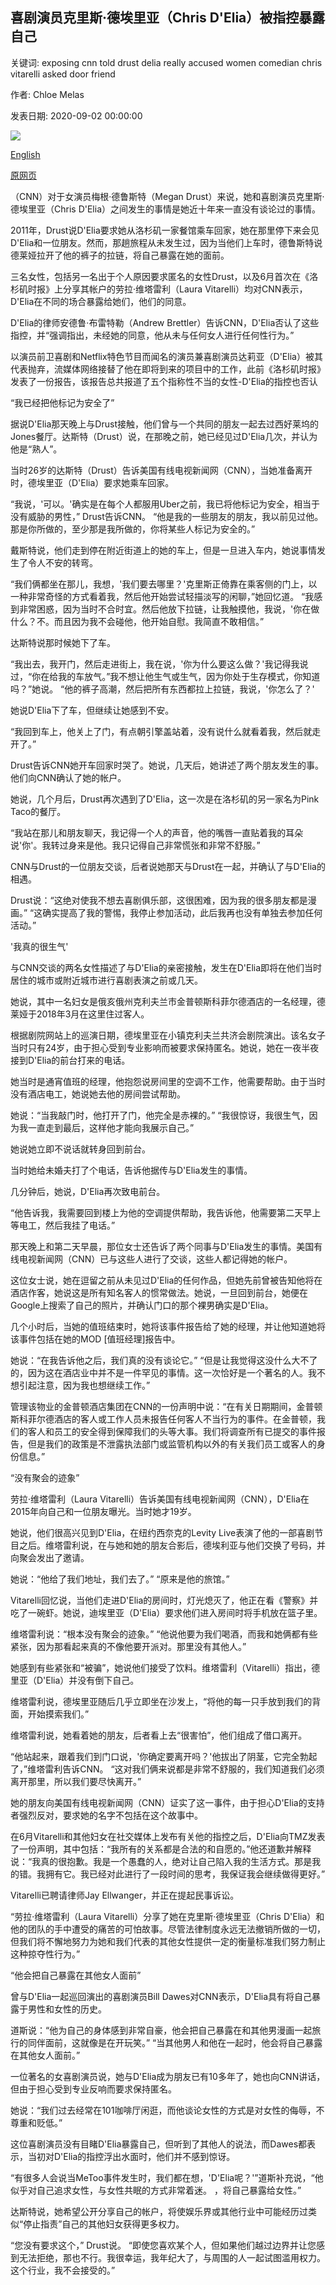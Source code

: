 ## 喜剧演员克里斯·德埃里亚（Chris D'Elia）被指控暴露自己

关键词: exposing cnn told drust delia really accused women comedian chris vitarelli asked door friend

作者: Chloe Melas

发表日期: 2020-09-02 00:00:00

![](https://cdn.cnn.com/cnnnext/dam/assets/200902094553-chris-delia-super-tease.jpg)

[English](Comedian%20Chris%20D%27Elia%20accused%20of%20exposing%20himself.md)

[原网页](https://edition.cnn.com/2020/09/02/entertainment/chris-delia-accused-of-exposing-himself/index.html)

（CNN）对于女演员梅根·德鲁斯特（Megan Drust）来说，她和喜剧演员克里斯·德埃里亚（Chris D'Elia）之间发生的事情是她近十年来一直没有谈论过的事情。

2011年，Drust说D'Elia要求她从洛杉矶一家餐馆乘车回家，她在那里停下来会见D'Elia和一位朋友。然而，那趟旅程从未发生过，因为当他们上车时，德鲁斯特说德莱娅拉开了他的裤子的拉链，将自己暴露在她的面前。

三名女性，包括另一名出于个人原因要求匿名的女性Drust，以及6月首次在《洛杉矶时报》上分享其帐户的劳拉·维塔雷利（Laura Vitarelli）均对CNN表示，D'Elia在不同的场合暴露给她们，他们的同意。

D'Elia的律师安德鲁·布雷特勒（Andrew Brettler）告诉CNN，D'Elia否认了这些指控，并“强调指出，未经她的同意，他从未与任何女人进行任何性行为。”

以演员前卫喜剧和Netflix特色节目而闻名的演员兼喜剧演员达莉亚（D'Elia）被其代表抛弃，流媒体网络接替了他在即将到来的项目中的工作，此前《洛杉矶时报》发表了一份报告，该报告总共报道了五个指称性不当的女性-D'Elia的指控也否认

“我已经把他标记为安全了”

据说D'Elia那天晚上与Drust接触，他们曾与一个共同的朋友一起去过西好莱坞的Jones餐厅。达斯特（Drust）说，在那晚之前，她已经见过D'Elia几次，并认为他是“熟人”。

当时26岁的达斯特（Drust）告诉美国有线电视新闻网（CNN），当她准备离开时，德埃里亚（D'Elia）要求她乘车回家。

“我说，'可以。'确实是在每个人都服用Uber之前，我已将他标记为安全，相当于没有威胁的男性，” Drust告诉CNN。 “他是我的一些朋友的朋友，我以前见过他。那是你所做的，至少那是我所做的，你将某些人标记为安全的。”

戴斯特说，他们走到停在附近街道上的她的车上，但是一旦进入车内，她说事情发生了令人不安的转弯。

“我们俩都坐在那儿，我想，'我们要去哪里？'克里斯正倚靠在乘客侧的门上，以一种非常奇怪的方式看着我，然后他开始尝试轻描淡写的闲聊，”她回忆道。 “我感到非常困惑，因为当时不合时宜。然后他放下拉链，让我触摸他，我说，'你在做什么？不。而且因为我不会碰他，他开始自慰。我简直不敢相信。”

达斯特说那时候她下了车。

“我出去，我开门，然后走进街上，我在说，'你为什么要这么做？'我记得我说过，“你在给我的车放气。”我不想让他生气或生气，因为你处于生存模式，你知道吗？”她说。 “他的裤子高潮，然后把所有东西都拉上拉链，我说，'你怎么了？'

她说D'Elia下了车，但继续让她感到不安。

“我回到车上，他关上了门，有点朝引擎盖站着，没有说什么就看着我，然后就走开了。”

Drust告诉CNN她开车回家时哭了。她说，几天后，她讲述了两个朋友发生的事。他们向CNN确认了她的帐户。

她说，几个月后，Drust再次遇到了D'Elia，这一次是在洛杉矶的另一家名为Pink Taco的餐厅。

“我站在那儿和朋友聊天，我记得一个人的声音，他的嘴唇一直贴着我的耳朵说'你'。我转过身来是他。我只记得自己非常慌张和非常不舒服。”

CNN与Drust的一位朋友交谈，后者说她那天与Drust在一起，并确认了与D'Elia的相遇。

Drust说：“这绝对使我不想去喜剧俱乐部，这很困难，因为我的很多朋友都是漫画。” “这确实提高了我的警惕，我停止参加活动，此后我再也没有单独去参加任何活动。”

'我真的很生气'

与CNN交谈的两名女性描述了与D'Elia的亲密接触，发生在D'Elia即将在他们当时居住的城市或附近城市进行喜剧表演之前或几天。

她说，其中一名妇女是俄亥俄州克利夫兰市金普顿斯科菲尔德酒店的一名经理，德莱娅于2018年3月在这里住过客人。

根据剧院网站上的巡演日期，德埃里亚在小镇克利夫兰共济会剧院演出。该名女子当时只有24岁，由于担心受到专业影响而被要求保持匿名。她说，她在一夜半夜接到D'Elia的前台打来的电话。

她当时是通宵值班的经理，他抱怨说房间里的空调不工作，他需要帮助。由于当时没有酒店电工，她说她去他的房间尝试帮助。

她说：“当我敲门时，他打开了门，他完全是赤裸的。” “我很惊讶，我很生气，因为我一直走到最后，这样他才能向我展示自己。”

她说她立即不说话就转身回到前台。

当时她给未婚夫打了个电话，告诉他据传与D'Elia发生的事情。

几分钟后，她说，D'Elia再次致电前台。

“他告诉我，我需要回到楼上为他的空调提供帮助，我告诉他，他需要第二天早上等电工，然后我挂了电话。”

那天晚上和第二天早晨，那位女士还告诉了两个同事与D'Elia发生的事情。美国有线电视新闻网（CNN）已与这些人进行了交谈，这些人都记得她的帐户。

这位女士说，她在逗留之前从未见过D'Elia的任何作品，但她先前曾被告知他将在酒店作客，她说这是所有知名客人的惯常做法。她说，一旦回到前台，她便在Google上搜索了自己的照片，并确认门口的那个裸男确实是D'Elia。

几个小时后，当她的值班结束时，她将该事件报告给了她的经理，并让他知道她将该事件包括在她的MOD [值班经理]报告中。

她说：“在我告诉他之后，我们真的没有谈论它。” “但是让我觉得这没什么大不了的，因为这在酒店业中并不是一件罕见的事情。这一次恰好是一个著名的人。我不想引起注意，因为我也想继续工作。”

管理该物业的金普顿酒店集团在CNN的一份声明中说：“在有关日期期间，金普顿斯科菲尔德酒店的客人或工作人员未报告任何客人不当行为的事件。在金普顿，我们的客人和员工的安全得到保障我们的头等大事。我们将调查所有已提交的事件报告，但是我们的政策是不泄露执法部门或监管机构以外的有关我们员工或客人的身份信息。”

“没有聚会的迹象”

劳拉·维塔雷利（Laura Vitarelli）告诉美国有线电视新闻网（CNN），D'Elia在2015年向自己和一位朋友曝光。当时她才19岁。

她说，他们很高兴见到D'Elia，在纽约西奈克的Levity Live表演了他的一部喜剧节目之后。维塔雷利说，在与她和她的朋友合影后，德埃利亚与他们交换了号码，并向聚会发出了邀请。

她说：“他给了我们地址，我们去了。” “原来是他的旅馆。”

Vitarelli回忆说，当他们走进D'Elia的房间时，灯光熄灭了，他正在看《警察》并吃了一碗虾。她说，迪埃里亚（D'Elia）要求他们进入房间时将手机放在篮子里。

维塔雷利说：“根本没有聚会的迹象。” “他说他要为我们喝酒，而我和她俩都有些紧张，因为那看起来真的不像他要开派对。那里没有其他人。”

她感到有些紧张和“被骗”，她说他们接受了饮料。维塔雷利（Vitarelli）指出，德里亚（D'Elia）并没有倒下自己。

维塔雷利说，德埃里亚随后几乎立即坐在沙发上，“将他的每一只手放到我们的背面，开始摸索我们。”

维塔雷利说，她看着她的朋友，后者看上去“很害怕”，他们组成了借口离开。

“他站起来，跟着我们到门口说，'你确定要离开吗？'他拔出了阴茎，它完全勃起了，”维塔雷利告诉CNN。 “这对我们俩来说都是非常不舒服的，我们知道我们必须离开那里，所以我们要尽快离开。”

她的朋友向美国有线电视新闻网（CNN）证实了这一事件，由于担心D'Elia的支持者强烈反对，要求她的名字不包括在这个故事中。

在6月Vitarelli和其他妇女在社交媒体上发布有关他的指控之后，D'Elia向TMZ发表了一份声明，其中包括：“我所有的关系都是合法的和自愿的。”他还道歉并解释说：“我真的很抱歉。我是一个愚蠢的人，绝对让自己陷入我的生活方式。那是我的错。我拥有它。我已经对此进行了一段时间的思考，我保证我会继续做得更好。”

Vitarelli已聘请律师Jay Ellwanger，并正在提起民事诉讼。

“劳拉·维塔雷利（Laura Vitarelli）分享了她在克里斯·德埃里亚（Chris D'Elia）和他的团队的手中遭受的痛苦的可怕故事。尽管法律制度永远无法撤销所做的一切，但我们将不懈地努力为她和我们代表的其他女性提供一定的衡量标准我们努力制止这种掠夺性行为。”

“他会把自己暴露在其他女人面前”

曾与D'Elia一起巡回演出的喜剧演员Bill Dawes对CNN表示，D'Elia具有将自己暴露于男性和女性的历史。

道斯说：“他为自己的身体感到非常自豪，他会把自己暴露在和其他男漫画一起旅行的同伴面前，这就像是在开玩笑。” “当其他男人和他在一起时，他会将自己暴露在其他女人面前。”

一位著名的女喜剧演员说，她与D'Elia成为朋友已有10多年了，她也向CNN讲话，但由于担心受到专业反响而要求保持匿名。

她说：“我们过去经常在101咖啡厅闲逛，而他谈论女性的方式是对女性的侮辱，不尊重和贬低。”

这位喜剧演员没有目睹D'Elia暴露自己，但听到了其他人的说法，而Dawes都表示，当初对D'Elia的指控浮出水面时，他们并不感到惊讶。

“有很多人会说当MeToo事件发生时，我们都在想，'D'Elia呢？'”道斯补充说，“他似乎对自己追求女性，与女性共眠的方式非常着迷。 ，将自己暴露给女性。”

达斯特说，她希望公开分享自己的帐户，将使娱乐界或其他行业中可能经历过类似“停止指责”自己的其他妇女获得更多权力。

“您没有要求这个，” Drust说。 “即使您喜欢某个人，但如果他们越过边界并让您感到无法拒绝，那也不行。我很幸运，我年纪大了，与周围的人一起试图滥用权力。这个行业，我不会接受的。”